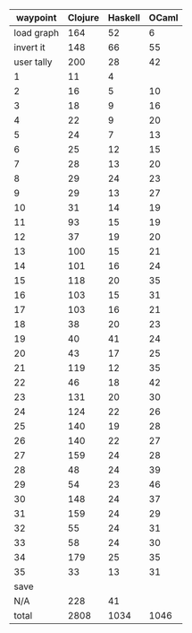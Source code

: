 | waypoint | Clojure | Haskell | OCaml |
-----------|---------|---------|-------|
load graph | 164 |  52 |   6
invert it  | 148 |  66 |  55
user tally | 200 |  28 |  42
 1  |  11  |  4  |	
 2  |  16  |  5  |	10
 3  |  18  |  9  |	16
 4  |  22  |  9  |	20
 5  |  24  |  7  |	13
 6  |  25  | 12  |	15
 7  |  28  | 13  |	20
 8  |  29  | 24  |	23
 9  |  29  | 13  |	27
10  |  31  | 14  |	19
11  |  93  | 15  |	19
12  |  37  | 19  |	20
13  | 100  | 15  |	21
14  | 101  | 16  |	24
15  | 118  | 20  |	35
16  | 103  | 15  |	31
17  | 103  | 16  |	21
18  |  38  | 20  |	23
19  |  40  | 41  |	24
20  |  43  | 17  |	25
21  | 119  | 12  |	35
22  |  46  | 18  |	42
23  | 131  | 20  |	30
24  | 124  | 22  |	26
25  | 140  | 19  |	28
26  | 140  | 22  |	27
27  | 159  | 24  |	28
28  |  48  | 24  |	39
29  |  54  | 23  |	46
30  | 148  | 24  |	37
31  | 159  | 24  |	29
32  |  55  | 24  |	31
33  |  58  | 24  |	30
34  | 179  | 25  |	35
35  |  33  | 13  |	31
save |
N/A | 228 |	41
total | 2808 | 1034 | 1046
